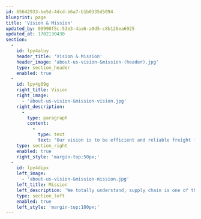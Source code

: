 ```yaml
---
id: 65642933-be5d-4dcd-b6a7-b1b0335d5094
blueprint: page
title: 'Vision & Mission'
updated_by: 09990f5c-53e3-4aa6-a9d5-c8b126ea6925
updated_at: 1702130430
section:
  -
    id: lpy4aluy
    header_title: 'Vision & Mission'
    header_image: 'about-us-vision-&mission-(header).jpg'
    type: section_header
    enabled: true
  -
    id: lpy4g09g
    right_title: Vision
    right_image:
      - 'about-us-vision-&mission-vision.jpg'
    right_description:
      -
        type: paragraph
        content:
          -
            type: text
            text: 'Our vision is to be efficient and reliable freight forwarding company which services exceed our clients'' expectations, with a strong focus sustainability, and strategic partnerships.'
    type: section_right
    enabled: true
    right_style: 'margin-top:50px;'
  -
    id: lpy4dipx
    left_image:
      - 'about-us-vision-&mission-mission.jpg'
    left_title: Mission
    left_description: 'We totally understand, supply chain is one of the most important aspects to support our customer’s business growth. We strive and keep it as our priority to create a seamless and interconnected supply chain network, driving growth and delivering value to our customers.'
    type: section_left
    enabled: true
    left_style: 'margin-top:100px;'
---
```

